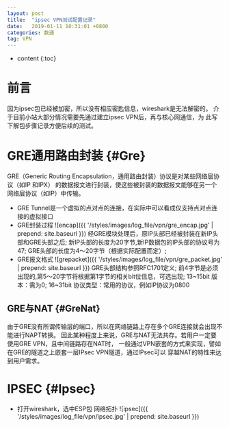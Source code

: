 ```yaml
---
layout: post
title:  "ipsec VPN测试配置记录"
date:   2019-01-11 10:31:01 +0800
categories: 数通
tag: VPN
---
```


* content
{:toc}


前言
====================================
因为ipsec包已经被加密，所以没有相应密匙信息，wireshark是无法解密的。
介于目前小站大部分情况需要先通过建立ipsec VPN后，再与核心网通信，为
此写下解包步骤记录方便后续的测试。

GRE通用路由封装                                                    {#Gre}
====================================
GRE（Generic Routing Encapsulation，通用路由封装）协议是对某些网络层协议（如IP 和IPX）
的数据报文进行封装，使这些被封装的数据报文能够在另一个网络层协议（如IP）中传输。
+ GRE Tunnel是一个虚拟的点对点的连接，在实际中可以看成仅支持点对点连接的虚拟接口
+ GRE封装过程
![encap]({{ '/styles/images/log_file/vpn/gre_encap.jpg' | prepend: site.baseurl  }})
经GRE模块处理后，原IP头部已经被封装在新IP头部和GRE头部之后;
新IP头部的长度为20字节,新IP数据包的IP头部的协议号为47;
GRE头部的长度为4～20字节（根据实际配置而定）;
+ GRE报文格式
![grepacket]({{ '/styles/images/log_file/vpn/gre_packet.jpg' | prepend: site.baseurl  }})
GRE头部结构参照RFC1701定义;
前4字节是必须出现的,第5～20字节将根据第1字节的相关bit位信息，可选出现;
13~15bit 版本：需为0;
16~31bit 协议类型：常用的协议，例如IP协议为0800


GRE与NAT                                                    {#GreNat}
------------------------------------

由于GRE没有所谓传输层的端口，所以在网络链路上存在多个GRE连接就会出现不能进行NAPT转换。
因此某种程度上来说，GRE与NAT无法共存。若用户一定要使用GRE VPN，且中间链路存在NAT时，
一般通过VPN嵌套的方式来实现，譬如在GRE的隧道之上嵌套一层IPsec VPN隧道，通过IPsec可以
穿越NAT的特性来达到用户需求。

IPSEC                                                    {#Ipsec}
====================================
+ 打开wireshark，选中ESP包
网络拓扑
![ipsec]({{ '/styles/images/log_file/vpn/ipsec.jpg' | prepend: site.baseurl  }})



